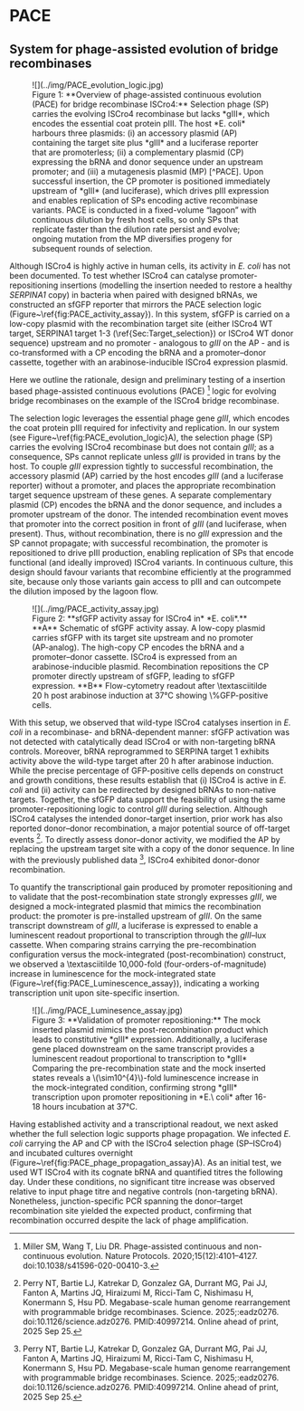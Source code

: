 # PACE
## System for phage-assisted evolution of bridge recombinases
<figure markdown>
![](../img/PACE_evolution_logic.jpg)
<figcaption> Figure 1: **Overview of phage-assisted continuous evolution (PACE) for bridge recombinase ISCro4:**
Selection phage (SP) carries the evolving ISCro4 recombinase but lacks *gIII*, which encodes the essential coat protein pIII. The host *E. coli* harbours three plasmids: (i) an accessory plasmid (AP) containing the target site plus *gIII* and a luciferase reporter that are promoterless; (ii) a complementary plasmid (CP) expressing the bRNA and donor sequence under an upstream promoter; and (iii) a mutagenesis plasmid (MP) [^PACE]. Upon successful insertion, the CP promoter is positioned immediately upstream of *gIII* (and luciferase), which drives pIII expression and enables replication of SPs encoding active recombinase variants. PACE is conducted in a fixed-volume “lagoon” with continuous dilution by fresh host cells, so only SPs that replicate faster than the dilution rate persist and evolve; ongoing mutation from the MP diversifies progeny for subsequent rounds of selection.
</figcaption>
</figure>

Although ISCro4 is highly active in human cells, its activity in *E. coli* has not been documented. To test whether ISCro4 can catalyse promoter-repositioning insertions (modelling the insertion needed to restore a healthy *SERPINA1* copy) in bacteria when paired with designed bRNAs, we constructed an sfGFP reporter that mirrors the PACE selection logic (Figure~\ref{fig:PACE_activity_assay}). In this system, sfGFP is carried on a low-copy plasmid with the recombination target site (either ISCro4 WT target, SERPINA1 target 1-3 (\ref{Sec:Target_selection}) or ISCro4 WT donor sequence)  upstream and no promoter - analogous to *gIII* on the AP - and is co-transformed with a CP encoding the bRNA and a promoter–donor cassette, together with an arabinose-inducible ISCro4 expression plasmid. 

Here we outline the rationale, design and preliminary testing of a insertion based phage-assisted continuous evolutions (PACE) [^PACE] logic for evolving bridge recombinases on the example of the ISCro4 bridge recombinase. 

The selection logic leverages the essential phage gene *gIII*, which encodes the coat protein pIII required for infectivity and replication. In our system (see Figure~\ref{fig:PACE_evolution_logic}A), the selection phage (SP) carries the evolving ISCro4 recombinase but does not contain *gIII*; as a consequence, SPs cannot replicate unless *gIII* is provided in trans by the host. To couple *gIII* expression tightly to successful recombination, the accessory plasmid (AP) carried by the host encodes *gIII* (and a luciferase reporter) without a promoter, and places the appropriate recombination target sequence upstream of these genes. A separate complementary plasmid (CP) encodes the bRNA and the donor sequence, and includes a promoter upstream of the donor. The intended recombination event moves that promoter into the correct position in front of *gIII* (and luciferase, when present). Thus, without recombination, there is no *gIII* expression and the SP cannot propagate; with successful recombination, the promoter is repositioned to drive pIII production, enabling replication of SPs that encode functional (and ideally improved) ISCro4 variants. In continuous culture, this design should favour variants that recombine efficiently at the programmed site, because only those variants gain access to pIII and can outcompete the dilution imposed by the lagoon flow.

<figure markdown>
![](../img/PACE_activity_assay.jpg)
<figcaption> Figure 2: **sfGFP activity assay for ISCro4 in* *E. coli*.**  
**A** Schematic of sfGPF activity assay. A low-copy plasmid carries sfGFP with its target site upstream and no promoter (AP-analog). The high-copy CP encodes the bRNA and a promoter–donor cassette. ISCro4 is expressed from an arabinose-inducible plasmid. Recombination repositions the CP promoter directly upstream of sfGFP, leading to sfGFP expression.  
**B** Flow-cytometry readout after \textasciitilde 20 h post arabinose induction at 37°C showing \%GFP-positive cells.
</figcaption>
</figure>

With this setup, we observed that wild-type ISCro4 catalyses insertion in *E. coli* in a recombinase- and bRNA-dependent manner: sfGFP activation was not detected with catalytically dead ISCro4 or with non-targeting bRNA controls. Moreover, bRNA reprogrammed to SERPINA target 1 exhibits activity above the wild-type target after 20 h after arabinose induction. While the precise percentage of GFP-positive cells depends on construct and growth conditions, these results establish that (i) ISCro4 is active in *E. coli* and (ii) activity can be redirected by designed bRNAs to non-native targets. Together, the sfGFP data support the feasibility of using the same promoter-repositioning logic to control *gIII* during selection. Although ISCro4 catalyses the intended donor–target insertion, prior work has also reported donor–donor recombination, a major potential source of off-target events [^Perry2025BridgeRecombinases]. To directly assess donor–donor activity, we modified the AP by replacing the upstream target site with a copy of the donor sequence. In line with the previously published data [^Perry2025BridgeRecombinases], ISCro4 exhibited donor-donor recombination.

To quantify the transcriptional gain produced by promoter repositioning and to validate that the post-recombination state strongly expresses *gIII*, we designed a mock-integrated plasmid that mimics the recombination product: the promoter is pre-installed upstream of *gIII*. On the same transcript downstream of *gIII*, a luciferase is expressed to enable a luminescent readout proportional to transcription through the *gIII*–lux cassette. When comparing strains carrying the pre-recombination configuration versus the mock-integrated (post-recombination) construct, we observed a \textasciitilde 10,000-fold (four-orders-of-magnitude) increase in luminescence for the mock-integrated state (Figure~\ref{fig:PACE_Luminescence_assay}), indicating a working transcription unit upon site-specific insertion.

<figure markdown>
![](../img/PACE_Luminesence_assay.jpg)
<figcaption> Figure 3: **Validation of promoter repositioning:**  
The mock inserted plasmid mimics the post-recombination product which leads to constitutive *gIII* expression. Additionally, a luciferase gene placed downstream on the same transcript provides a luminescent readout proportional to transcription to *gIII*   Comparing the pre-recombination state and the mock inserted states reveals a \(\sim10^{4}\)-fold luminescence increase in the mock-integrated condition, confirming strong *gIII* transcription upon promoter repositioning in *E.\ coli* after 16-18 hours incubation at 37°C.
</figcaption>
</figure>

Having established activity and a transcriptional readout, we next asked whether the full selection logic supports phage propagation. We infected *E. coli* carrying the AP and CP with the ISCro4 selection phage (SP–ISCro4) and incubated cultures overnight (Figure~\ref{fig:PACE_phage_propagation_assay}A). As an initial test, we used WT ISCro4 with its cognate bRNA and quantified titres the following day. Under these conditions, no significant titre increase was observed relative to input phage titre and negative controls (non-targeting bRNA). Nonetheless, junction-specific PCR spanning the donor–target recombination site yielded the expected product, confirming that recombination occurred despite the lack of phage amplification.

[^PACE]: Miller SM, Wang T, Liu DR. Phage-assisted continuous and non-continuous evolution. Nature Protocols. 2020;15(12):4101–4127. doi:10.1038/s41596-020-00410-3.
[^Perry2025BridgeRecombinases]: Perry NT, Bartie LJ, Katrekar D, Gonzalez GA, Durrant MG, Pai JJ, Fanton A, Martins JQ, Hiraizumi M, Ricci-Tam C, Nishimasu H, Konermann S, Hsu PD. Megabase-scale human genome rearrangement with programmable bridge recombinases. Science. 2025;:eadz0276. doi:10.1126/science.adz0276. PMID:40997214. Online ahead of print, 2025 Sep 25.

